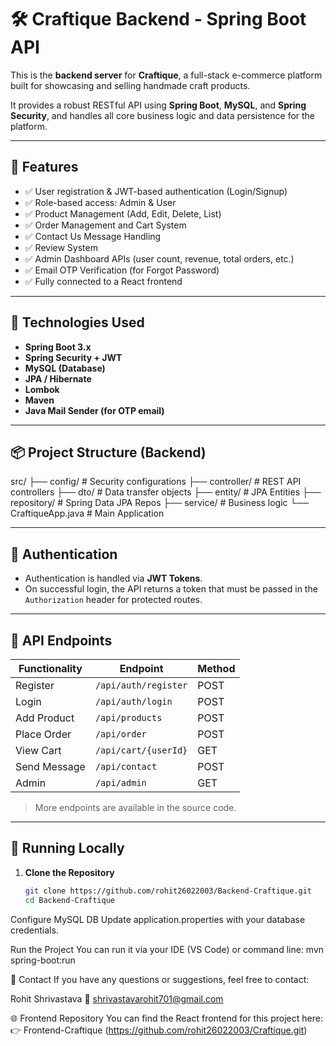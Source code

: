 # 🛠️ Craftique Backend - Spring Boot API

This is the **backend server** for **Craftique**, a full-stack e-commerce platform built for showcasing and selling handmade craft products.

It provides a robust RESTful API using **Spring Boot**, **MySQL**, and **Spring Security**, and handles all core business logic and data persistence for the platform.

---

## 🚀 Features

- ✅ User registration & JWT-based authentication (Login/Signup)
- ✅ Role-based access: Admin & User
- ✅ Product Management (Add, Edit, Delete, List)
- ✅ Order Management and Cart System
- ✅ Contact Us Message Handling
- ✅ Review System
- ✅ Admin Dashboard APIs (user count, revenue, total orders, etc.)
- ✅ Email OTP Verification (for Forgot Password)
- ✅ Fully connected to a React frontend

---

## 📁 Technologies Used

- **Spring Boot 3.x**
- **Spring Security + JWT**
- **MySQL (Database)**
- **JPA / Hibernate**
- **Lombok**
- **Maven**
- **Java Mail Sender (for OTP email)**

---

## 📦 Project Structure (Backend)
src/
├── config/ # Security configurations
├── controller/ # REST API controllers
├── dto/ # Data transfer objects
├── entity/ # JPA Entities
├── repository/ # Spring Data JPA Repos
├── service/ # Business logic
└── CraftiqueApp.java # Main Application


---

## 🔐 Authentication

- Authentication is handled via **JWT Tokens**.
- On successful login, the API returns a token that must be passed in the `Authorization` header for protected routes.


---

## 🔗 API Endpoints

| Functionality     | Endpoint                      | Method |
|-------------------|-------------------------------|--------|
| Register          | `/api/auth/register`          | POST   |
| Login             | `/api/auth/login`             | POST   |
| Add Product       | `/api/products`               | POST   |
| Place Order       | `/api/order`                  | POST   |
| View Cart         | `/api/cart/{userId}`          | GET    |
| Send Message      | `/api/contact`                | POST   |
| Admin             | `/api/admin`                  | GET    |

> More endpoints are available in the source code.

---

## 🧪 Running Locally

1. **Clone the Repository**  
   ```bash
   git clone https://github.com/rohit26022003/Backend-Craftique.git
   cd Backend-Craftique

Configure MySQL DB
Update application.properties with your database credentials.

Run the Project
You can run it via your IDE (VS Code) or command line:
mvn spring-boot:run

📧 Contact
If you have any questions or suggestions, feel free to contact:

Rohit Shrivastava
📧 shrivastavarohit701@gmail.com

🌐 Frontend Repository
You can find the React frontend for this project here:
👉 Frontend-Craftique (https://github.com/rohit26022003/Craftique.git)

